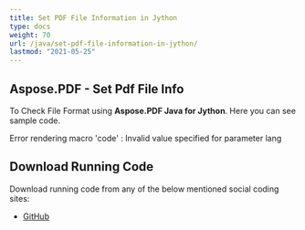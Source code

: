 ```yaml
---
title: Set PDF File Information in Jython
type: docs
weight: 70
url: /java/set-pdf-file-information-in-jython/
lastmod: "2021-05-25"
---
```


## Aspose.PDF - Set Pdf File Info

To Check File Format using **Aspose.PDF Java for Jython**. Here you can see sample code.

Error rendering macro 'code' : Invalid value specified for parameter lang

## Download Running Code

Download running code from any of the below mentioned social coding sites:

- [GitHub](https://github.com/aspose-pdf/Aspose.PDF-for-Java/releases)
